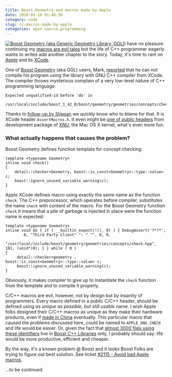 ```yaml
---
title: Boost.Geometry and macros made by Apple
date: 2010-03-10 01:48:39
category: code
slug: cc-macros-made-by-apple
categories: open source,programming
---
```


[![Boost Geometry (aka Generic Geometry Library, GGL)](/images/logos/ggl-logo.png)](http://trac.osgeo.org/ggl/)I have no pleasure continuing my [macros are evil tales](/&p=1755) but the life of C++ programmer eagerly wants to writes add another chapter to the story. Today, it's time to rant on [Apple](http://www.apple.com) and its [XCode](http://en.wikipedia.org/wiki/XCode).


One of [Boost Geometry](http://trac.osgeo.org/ggl/) (aka GGL) users, Mark, [reported](http://lists.osgeo.org/pipermail/ggl/2010-March/000649.html) that he can not compile his program using the library with GNU C++ compiler from XCode. The compiler throws mysterious complain of a very low-level nature of C++ programming language:

  
```
Expected unqualified-id before 'do' in
  /usr/local/include/boost_1_42_0/boost/geometry/geometries/concepts/check.hpp
```


Thanks to [follow-up by Stjepan](http://lists.osgeo.org/pipermail/ggl/2010-March/000653.html) we quickly know who to blame for that. It is XCode header `AssertMacros.h`. It even might be [one of public headers](http://www.opensource.apple.com/source/xnu/) from development package of [XNU](http://en.wikipedia.org/wiki/XNU), the Mac OS X kernel, what's even more fun.


### What actually happens that causes the problem?


Boost Geometry defines function template for concept checking:

    
```
template <typename Geometry>
inline void check()
{
    detail::checker<Geometry, boost::is_const<Geometry>::type::value> c;
    boost::ignore_unused_variable_warning(c);
}
```


Apple XCode defines macro using exactly the same name as the function `check`. The C++ preprocessor, which operates before compiler, substitutes the name `check` with content of the macro. For the Boost Geometry function `check` it means that a pile of garbage is injected in place were the function name is expected:


```
template <typename Geometry>
inline void do { if ( __builtin_expect(!(), 0) ) { DebugAssert('?*?*', 
        0, "Third Party Client" ": " "", 0, 0, 
        "/usr/local/include/boost/geometry/geometries/concepts/check.hpp", 181, (void*)0); } } while ( 0 )
{
     detail::checker<geometry , boost::is_const<Geometry>::type::value> c;
     boost::ignore_unused_variable_warning(c);
}
```


Obviously, it makes compiler to give up to instantiate the `check` function from the template and to compile it properly.


C/C++ macros are evil, however, not by design but by insanity of programmers. Every macro defined in a public C/C++ header, should be defined using _as unique as possible, but still usable_ name. I wish Apple folks designed their C/C++ macros as unique as they make their hardware products, even if [made in China](http://en.wikipedia.org/wiki/Made_in_China#Marketing_significance) eventually. This particular macro that caused the problems discussed here, could be named to `APPLE_XNU_CHECK` and life would be easier. Or, given the fact that [almost 3000 files using these identifiers](https://svn.boost.org/trac/boost/ticket/2115#comment:7) live in [Boost C++ Libraries](http://www.boost.org) only, I probably should say: life would be more productive, efficient and cheaper.


By the way, it's a known problem @ Boost and it looks Boost Folks are trying to figure out best solution. See ticket [#2115 - Avoid bad Apple macros](https://svn.boost.org/trac/boost/ticket/2115).


...to be continued
